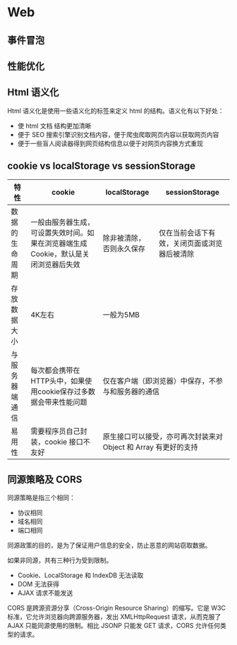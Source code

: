 # Web

## 事件冒泡

## 性能优化

## Html 语义化

Html 语义化是使用一些语义化的标签来定义 html 的结构。语义化有以下好处：

- 使 html 文档 结构更加清晰
- 便于 SEO 搜索引擎识别文档内容，便于爬虫爬取网页内容以获取网页内容
- 便于一些盲人阅读器得到网页结构信息以便于对网页内容换方式重现

## cookie vs localStorage vs sessionStorage

<table>
  <thead>
    <tr>
      <th>特性</th>
      <th>cookie</th>
      <th>localStorage</th>
      <th>sessionStorage</th>
    </tr>
  </thead>
  <tbody>
    <tr>
      <td>数据的生命周期</td>
      <td>一般由服务器生成，可设置失效时间。如果在浏览器端生成Cookie，默认是关闭浏览器后失效</td>
      <td>除非被清除，否则永久保存</td>
      <td>仅在当前会话下有效，关闭页面或浏览器后被清除</td>
    </tr>
    <tr>
      <td>存放数据大小</td>
      <td>4K左右</td>
      <td colspan="2">一般为5MB</td>
    </tr>
    <tr>
      <td>与服务器端通信</td>
      <td>每次都会携带在HTTP头中，如果使用cookie保存过多数据会带来性能问题</td>
      <td colspan="2">仅在客户端（即浏览器）中保存，不参与和服务器的通信</td>
    </tr>
    <tr>
      <td>易用性</td>
      <td>需要程序员自己封装，cookie 接口不友好</td>
      <td colspan="2">原生接口可以接受，亦可再次封装来对 Object 和 Array 有更好的支持</td>
    </tr>
  </tbody>
</table>

## 同源策略及 CORS

同源策略是指三个相同：

- 协议相同
- 域名相同
- 端口相同

同源政策的目的，是为了保证用户信息的安全，防止恶意的网站窃取数据。

如果非同源，共有三种行为受到限制。

- Cookie、LocalStorage 和 IndexDB 无法读取
- DOM 无法获得
- AJAX 请求不能发送

CORS 是跨源资源分享（Cross-Origin Resource Sharing）的缩写。它是 W3C 标准，它允许浏览器向跨源服务器，发出 XMLHttpRequest 请求，从而克服了 AJAX 只能同源使用的限制。相比 JSONP 只能发 GET 请求，CORS 允许任何类型的请求。
